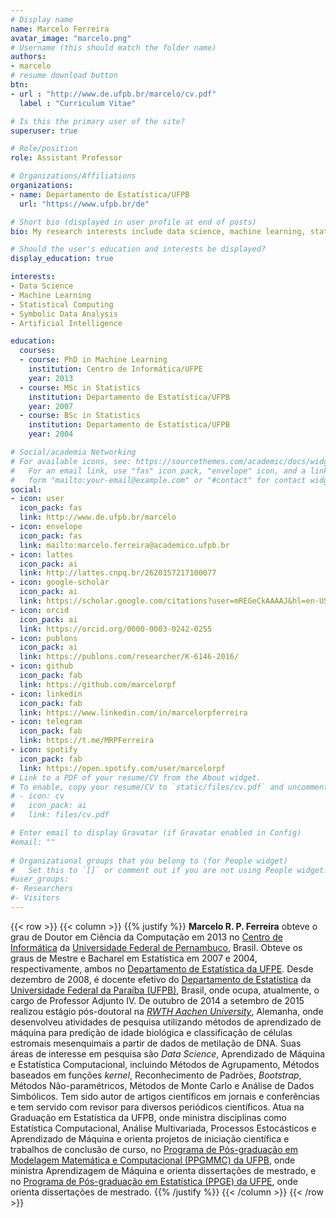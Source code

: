 ```yaml
---
# Display name
name: Marcelo Ferreira
avatar_image: "marcelo.png"
# Username (this should match the folder name)
authors:
- marcelo
# resume download button
btn:
- url : "http://www.de.ufpb.br/marcelo/cv.pdf"
  label : "Curriculum Vitae"

# Is this the primary user of the site?
superuser: true

# Role/position
role: Assistant Professor

# Organizations/Affiliations
organizations:
- name: Departamento de Estatística/UFPB
  url: "https://www.ufpb.br/de"

# Short bio (displayed in user profile at end of posts)
bio: My research interests include data science, machine learning, statistical computing and symbolic data analysis.

# Should the user's education and interests be displayed?
display_education: true

interests:
- Data Science
- Machine Learning
- Statistical Computing
- Symbolic Data Analysis
- Artificial Intelligence

education:
  courses:
  - course: PhD in Machine Learning
    institution: Centro de Informática/UFPE
    year: 2013
  - course: MSc in Statistics
    institution: Departamento de Estatística/UFPB
    year: 2007
  - course: BSc in Statistics
    institution: Departamento de Estatística/UFPB
    year: 2004

# Social/academia Networking
# For available icons, see: https://sourcethemes.com/academic/docs/widgets/#icons
#   For an email link, use "fas" icon pack, "envelope" icon, and a link in the
#   form "mailto:your-email@example.com" or "#contact" for contact widget.
social:
- icon: user
  icon_pack: fas
  link: http://www.de.ufpb.br/marcelo
- icon: envelope
  icon_pack: fas
  link: mailto:marcelo.ferreira@academico.ufpb.br
- icon: lattes
  icon_pack: ai
  link: http://lattes.cnpq.br/2620157217100077
- icon: google-scholar
  icon_pack: ai
  link: https://scholar.google.com/citations?user=mREGeCkAAAAJ&hl=en-US
- icon: orcid
  icon_pack: ai
  link: https://orcid.org/0000-0003-0242-0255
- icon: publons
  icon_pack: ai
  link: https://publons.com/researcher/K-6146-2016/
- icon: github
  icon_pack: fab
  link: https://github.com/marcelorpf
- icon: linkedin
  icon_pack: fab
  link: https://www.linkedin.com/in/marcelorpferreira
- icon: telegram
  icon_pack: fab
  link: https://t.me/MRPFerreira
- icon: spotify
  icon_pack: fab
  link: https://open.spotify.com/user/marcelorpf
# Link to a PDF of your resume/CV from the About widget.
# To enable, copy your resume/CV to `static/files/cv.pdf` and uncomment the lines below.  
# - icon: cv
#   icon_pack: ai
#   link: files/cv.pdf

# Enter email to display Gravatar (if Gravatar enabled in Config)
#email: ""
  
# Organizational groups that you belong to (for People widget)
#   Set this to `[]` or comment out if you are not using People widget.  
#user_groups:
#- Researchers
#- Visitors
---
```

{{< row >}}
{{< column >}}
{{% justify %}}
**Marcelo R. P. Ferreira** obteve o grau de Doutor em Ciência da Computação em 2013 no [Centro de Informática](https://portal.cin.ufpe.br/) da [Universidade Federal de Pernambuco](https://www.ufpe.br/), Brasil. Obteve os graus de Mestre e Bacharel em Estatística em 2007 e 2004, respectivamente, ambos no [Departamento de Estatística da UFPE](https://www.ufpe.br/de/). Desde dezembro de 2008, é docente efetivo do [Departamento de Estatística](https://www.ufpb.br/de/) da [Universidade Federal da Paraíba (UFPB)](https://www.ufpb.br/), Brasil, onde ocupa, atualmente, o cargo de Professor Adjunto IV. De outubro de 2014 a setembro de 2015 realizou estágio pós-doutoral na [_RWTH Aachen University_](https://costalab.org/), Alemanha, onde desenvolveu atividades de pesquisa utilizando métodos de aprendizado de máquina para predição de idade biológica e classificação de células estromais mesenquimais a partir de dados de metilação de DNA. Suas áreas de interesse em pesquisa são  _Data Science_, Aprendizado de Máquina e Estatística Computacional, incluindo Métodos de Agrupamento, Métodos baseados em funções _kernel_, Reconhecimento de Padrões, _Bootstrap_, Métodos Não-paramétricos, Métodos de Monte Carlo e Análise de Dados Simbólicos. Tem sido autor de artigos científicos em jornais e conferências e tem servido com revisor para diversos periódicos científicos. Atua na Graduação em Estatística da UFPB, onde ministra disciplinas como Estatística Computacional, Análise Multivariada, Processos Estocásticos e Aprendizado de Máquina e orienta projetos de iniciação científica e trabalhos de conclusão de curso, no [Programa de Pós-graduação em Modelagem Matemática e Computacional (PPGMMC) da UFPB](http://ppgmmc.ci.ufpb.br/), onde ministra Aprendizagem de Máquina e orienta dissertações de mestrado, e no [Programa de Pós-graduação em Estatística (PPGE) da UFPE](https://www.ufpe.br/ppge), onde orienta dissertações de mestrado.
{{% /justify %}}
{{< /column >}}
{{< /row >}}